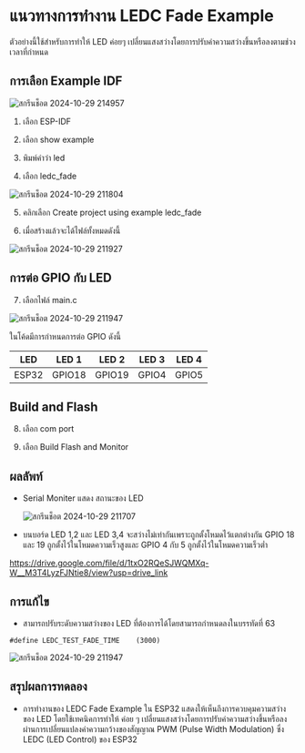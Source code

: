 # แนวทางการทำงาน LEDC Fade Example

ตัวอย่างนี้ใช้สำหรับการทำให้ LED ค่อยๆ เปลี่ยนแสงสว่างโดยการปรับค่าความสว่างขึ้นหรือลงตามช่วงเวลาที่กำหนด

## การเลือก Example IDF

![สกรีนช็อต 2024-10-29 214957](https://github.com/user-attachments/assets/31a851f3-17ed-4f9b-91cb-baf9f5fd0aa7)

1. เลือก ESP-IDF

2. เลือก show example

3. พิมพ์คำว่า led

4. เลือก ledc_fade

![สกรีนช็อต 2024-10-29 211804](https://github.com/user-attachments/assets/32a50e46-6185-44af-8a88-2fd5fd8fecd7)


5. คลิกเลือก Create project using example ledc_fade

6. เมื่อสร้างแล้วจะได้ไฟล์ทั้งหมดดังนี้

![สกรีนช็อต 2024-10-29 211927](https://github.com/user-attachments/assets/77e50b5a-2af0-4b55-993e-b35e035986e2)

## การต่อ GPIO กับ LED 

7. เลือกไฟล์ main.c

![สกรีนช็อต 2024-10-29 211947](https://github.com/user-attachments/assets/d13d5874-df14-4a58-9ab4-56cd282eaab2)

ในโค้ดมีการกำหนดการต่อ GPIO ดังนี้

|      LED           | LED 1 | LED 2 | LED 3 | LED 4 |
| --------------- | --------- | --------- | --------- | --------- |
|     ESP32       | GPIO18    | GPIO19    | GPIO4     | GPIO5     |

## Build and Flash

8. เลือก com port

9. เลือก Build Flash and Monitor

## ผลลัพท์

- Serial Moniter แสดง สถานะของ LED

  ![สกรีนช็อต 2024-10-29 211707](https://github.com/user-attachments/assets/1f30bc3e-1344-481e-8d92-6ad13d74597d)


- บนบอร์ด LED 1,2 และ LED 3,4 จะสว่างไม่เท่ากันเพราะถูกตั้งโหมดไว้แตกต่างกัน GPIO 18 และ 19 ถูกตั้งไว้ในโหมดความเร็วสูงและ GPIO 4 กับ 5 ถูกตั้งไว้ในโหมดความเร็วต่ำ

https://drive.google.com/file/d/1txO2RQeSJWQMXq-W__M3T4LyzFJNtie8/view?usp=drive_link


## การแก้ไข
- สามารถปรับระดับความสว่างของ LED ที่ต้องการได้โดยสามารถกำหนดลงในบรรทัดที่ 63
  
```
#define LEDC_TEST_FADE_TIME    (3000)
```

![สกรีนช็อต 2024-10-29 211947](https://github.com/user-attachments/assets/a4c7c528-e8af-4f8f-ba91-356b06e6d5e8)

## สรุปผลการทดลอง
- การทำงานของ LEDC Fade Example ใน ESP32 แสดงให้เห็นถึงการควบคุมความสว่างของ LED โดยใช้เทคนิคการทำให้ ค่อย ๆ เปลี่ยนแสงสว่างโดยการปรับค่าความสว่างขึ้นหรือลงผ่านการเปลี่ยนแปลงค่าความกว้างของสัญญาณ PWM (Pulse Width Modulation) ซึ่ง LEDC (LED Control) ของ ESP32 

